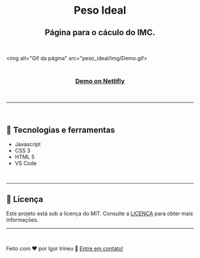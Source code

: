 <h1 align="center">
<strong> Peso Ideal </strong>

<br>

<h2 align="center"> Página para o cáculo do IMC.</h2>

<br>

<img alt="Gif da página" src="peso_ideal/Img/Demo.gif>
<h3 align="center">
<br>
    <a href="https://imc-peso-ideal.netlify.app/" target="_blank"> <strong> Demo on Netlifly </strong> </a></h3>
<br>

<hr>

<br>

## :rocket: Tecnologias e ferramentas
- Javascript
- CSS 3
- HTML 5
- VS Code

<br>

<hr>

## :memo: Licença
Este projeto está sob a licença do MIT. Consulte a [LICENÇA](https://github.com/igoririneu/pagina_de_captura_Game-News/blob/main/LICENSE) para obter mais informações.

<hr>

<br>

Feito com ♥ por Igor Irineu :wave: [Entre em contato!](https://www.linkedin.com/in/igoririneu/)


